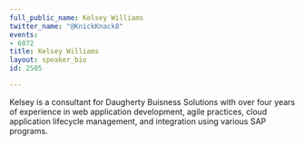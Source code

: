 ```yaml
---
full_public_name: Kelsey Williams
twitter_name: "@KnickKnack8"
events:
- 6072
title: Kelsey Williams
layout: speaker_bio
id: 2505

---
```

Kelsey is a consultant for Daugherty Buisness Solutions with over four years of experience in web application development, agile practices, cloud application lifecycle management, and integration using various SAP programs. 